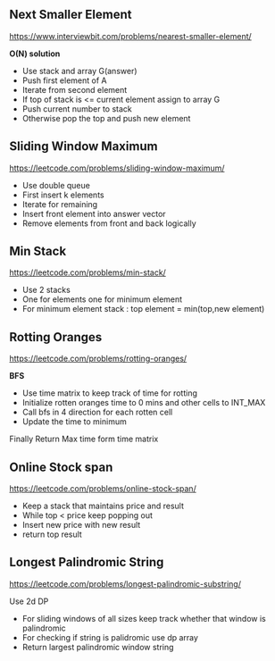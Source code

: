 ## Next Smaller Element
https://www.interviewbit.com/problems/nearest-smaller-element/

**O(N) solution**

* Use stack and array G(answer)
* Push first element of A
* Iterate from second element
* If top of stack is <= current element assign to array G
* Push current number to stack
* Otherwise pop the top and push new element

## Sliding Window Maximum
https://leetcode.com/problems/sliding-window-maximum/

* Use double queue
* First insert k elements 
* Iterate for remaining
* Insert front element into answer vector
* Remove elements from front and back logically

## Min Stack
https://leetcode.com/problems/min-stack/

* Use 2 stacks
* One for elements one for minimum element
* For minimum element stack : top element = min(top,new element)

## Rotting Oranges
https://leetcode.com/problems/rotting-oranges/

**BFS**

* Use time matrix to keep track of time for rotting
* Initialize rotten oranges time to 0 mins and other cells to INT_MAX
* Call bfs in 4 direction for each rotten cell
* Update the time to minimum

Finally Return Max time form time matrix

## Online Stock span
https://leetcode.com/problems/online-stock-span/

* Keep a stack that maintains price and result
* While top < price keep popping out
* Insert new price with new result
* return top result

## Longest Palindromic String
https://leetcode.com/problems/longest-palindromic-substring/

Use 2d DP
* For sliding windows of all sizes keep track whether that window is palindromic
* For checking if string is palidromic use dp array
* Return largest palindromic window string


